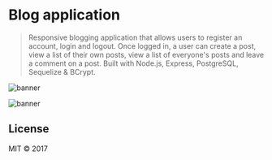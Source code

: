 # Blog application

> Responsive blogging application that allows users to register an account, login and logout. Once logged in, a user can create a post, view a list of their own posts, view a list of everyone's posts and leave a comment on a post. Built with Node.js, Express, PostgreSQL, Sequelize & BCrypt.

![banner](http://members.chello.nl/m.van.duren/img/blog.png)


![banner](http://members.chello.nl/m.van.duren/img/mobile.png)


## License

MIT © 2017 
